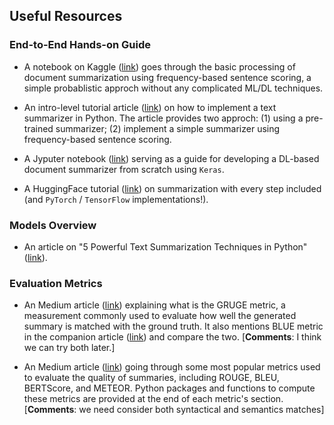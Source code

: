 ## Useful Resources

### End-to-End Hands-on Guide
- A notebook on Kaggle ([link](https://www.kaggle.com/code/patelris/summarizing-medical-documents)) goes through the basic processing of document summarization using frequency-based sentence scoring, a simple probablistic approch without any complicated ML/DL techniques.

- An intro-level tutorial article ([link](https://www.analyticsvidhya.com/blog/2021/11/a-beginners-guide-to-understanding-text-summarization-with-nlp/)) on how to implement a text summarizer in Python. The article provides two approch: (1) using a pre-trained summarizer; (2) implement a simple summarizer using frequency-based sentence scoring.

- A Jyputer notebook ([link](https://github.com/aravindpai/How-to-build-own-text-summarizer-using-deep-learning/blob/master/How_to_build_own_text_summarizer_using_deep_learning.ipynb)) serving as a guide for developing a DL-based document summarizer from scratch using `Keras`.

- A HuggingFace tutorial ([link](https://huggingface.co/learn/nlp-course/chapter7/5?fw=pt#fine-tuning-mt5-with-accelerate
)) on summarization with every step included (and `PyTorch` / `TensorFlow` implementations!).


### Models Overview
- An article on "5 Powerful Text Summarization Techniques in Python" ([link](https://www.turing.com/kb/5-powerful-text-summarization-techniques-in-python)).


### Evaluation Metrics
- An Medium article ([link](https://medium.com/nlplanet/two-minutes-nlp-learn-the-rouge-metric-by-examples-f179cc285499)) explaining what is the GRUGE metric, a measurement commonly used to evaluate how well the generated summary is matched with the ground truth. It also mentions BLUE metric in the companion article ([link](https://medium.com/nlplanet/two-minutes-nlp-learn-the-bleu-metric-by-examples-df015ca73a86)) and compare the two. [**Comments**: I think we can try both later.]

- An Medium article ([link](https://fabianofalcao.medium.com/metrics-for-evaluating-summarization-of-texts-performed-by-transformers-how-to-evaluate-the-b3ce68a309c3)) going through some most popular metrics used to evaluate the quality of summaries, including ROUGE, BLEU, BERTScore, and METEOR. Python packages and functions to compute these metrics are provided at the end of each metric's section. [**Comments**: we need consider both syntactical and semantics matches]
